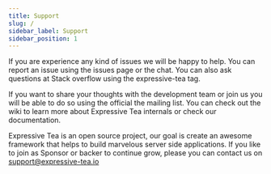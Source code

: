 ```yaml
---
title: Support
slug: /
sidebar_label: Support
sidebar_position: 1
---
```


If you are experience any kind of issues we will be happy to help. You can report an issue using the issues page or the chat. 
You can also ask questions at Stack overflow using the expressive-tea tag.

If you want to share your thoughts with the development team or join us you will be able to do so using the official the 
mailing list. You can check out the wiki to learn more about Expressive Tea internals or check our documentation.

Expressive Tea is an open source project, our goal is create an awesome framework that helps to build marvelous server 
side applications. If you like to join as Sponsor or backer to continue grow, please you can contact us 
on support@expressive-tea.io